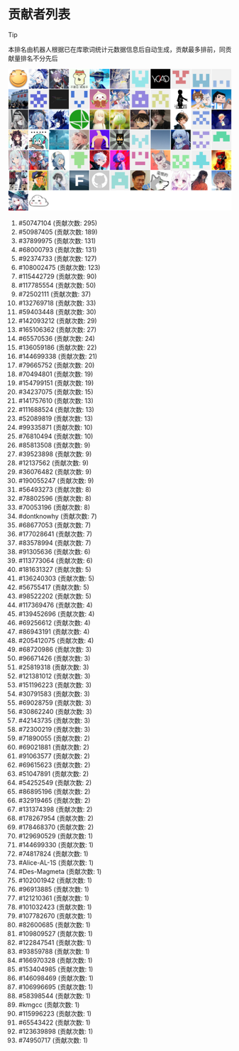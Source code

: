 # 贡献者列表

> [!TIP]
> 本排名由机器人根据已在库歌词统计元数据信息后自动生成，贡献最多排前，同贡献量排名不分先后

![贡献者头像画廊](./CONTRIBUTORS.svg)

1. #50747104 (贡献次数: 295)
2. #50987405 (贡献次数: 189)
3. #37899975 (贡献次数: 131)
4. #68000793 (贡献次数: 131)
5. #92374733 (贡献次数: 127)
6. #108002475 (贡献次数: 123)
7. #115442729 (贡献次数: 90)
8. #117785554 (贡献次数: 50)
9. #72502111 (贡献次数: 37)
10. #132769718 (贡献次数: 33)
11. #59403448 (贡献次数: 30)
12. #142093212 (贡献次数: 29)
13. #165106362 (贡献次数: 27)
14. #65570536 (贡献次数: 24)
15. #136059186 (贡献次数: 22)
16. #144699338 (贡献次数: 21)
17. #79665752 (贡献次数: 20)
18. #70494801 (贡献次数: 19)
19. #154799151 (贡献次数: 19)
20. #34237075 (贡献次数: 15)
21. #141757610 (贡献次数: 13)
22. #111688524 (贡献次数: 13)
23. #52089819 (贡献次数: 13)
24. #99335871 (贡献次数: 10)
25. #76810494 (贡献次数: 10)
26. #85813508 (贡献次数: 9)
27. #39523898 (贡献次数: 9)
28. #12137562 (贡献次数: 9)
29. #36076482 (贡献次数: 9)
30. #190055247 (贡献次数: 9)
31. #56493273 (贡献次数: 8)
32. #78802596 (贡献次数: 8)
33. #70053196 (贡献次数: 8)
34. #dontknowhy (贡献次数: 7)
35. #68677053 (贡献次数: 7)
36. #177028641 (贡献次数: 7)
37. #83578994 (贡献次数: 7)
38. #91305636 (贡献次数: 6)
39. #113773064 (贡献次数: 6)
40. #181631327 (贡献次数: 5)
41. #136240303 (贡献次数: 5)
42. #56755417 (贡献次数: 5)
43. #98522202 (贡献次数: 5)
44. #117369476 (贡献次数: 4)
45. #139452696 (贡献次数: 4)
46. #69256612 (贡献次数: 4)
47. #86943191 (贡献次数: 4)
48. #205412075 (贡献次数: 4)
49. #68720986 (贡献次数: 3)
50. #96671426 (贡献次数: 3)
51. #25819318 (贡献次数: 3)
52. #121381012 (贡献次数: 3)
53. #151196223 (贡献次数: 3)
54. #30791583 (贡献次数: 3)
55. #69028759 (贡献次数: 3)
56. #30862240 (贡献次数: 3)
57. #42143735 (贡献次数: 3)
58. #72300219 (贡献次数: 3)
59. #71890055 (贡献次数: 2)
60. #69021881 (贡献次数: 2)
61. #91063577 (贡献次数: 2)
62. #69615623 (贡献次数: 2)
63. #51047891 (贡献次数: 2)
64. #54252549 (贡献次数: 2)
65. #86895196 (贡献次数: 2)
66. #32919465 (贡献次数: 2)
67. #131374398 (贡献次数: 2)
68. #178267954 (贡献次数: 2)
69. #178468370 (贡献次数: 2)
70. #129690529 (贡献次数: 1)
71. #144699330 (贡献次数: 1)
72. #74817824 (贡献次数: 1)
73. #Alice-AL-1S (贡献次数: 1)
74. #Des-Magmeta (贡献次数: 1)
75. #102001942 (贡献次数: 1)
76. #96913885 (贡献次数: 1)
77. #121210361 (贡献次数: 1)
78. #101032423 (贡献次数: 1)
79. #107782670 (贡献次数: 1)
80. #82600685 (贡献次数: 1)
81. #109809527 (贡献次数: 1)
82. #122847541 (贡献次数: 1)
83. #93859788 (贡献次数: 1)
84. #166970328 (贡献次数: 1)
85. #153404985 (贡献次数: 1)
86. #146098469 (贡献次数: 1)
87. #106996695 (贡献次数: 1)
88. #58398544 (贡献次数: 1)
89. #kmgcc (贡献次数: 1)
90. #115996223 (贡献次数: 1)
91. #65543422 (贡献次数: 1)
92. #123639898 (贡献次数: 1)
93. #74950717 (贡献次数: 1)
